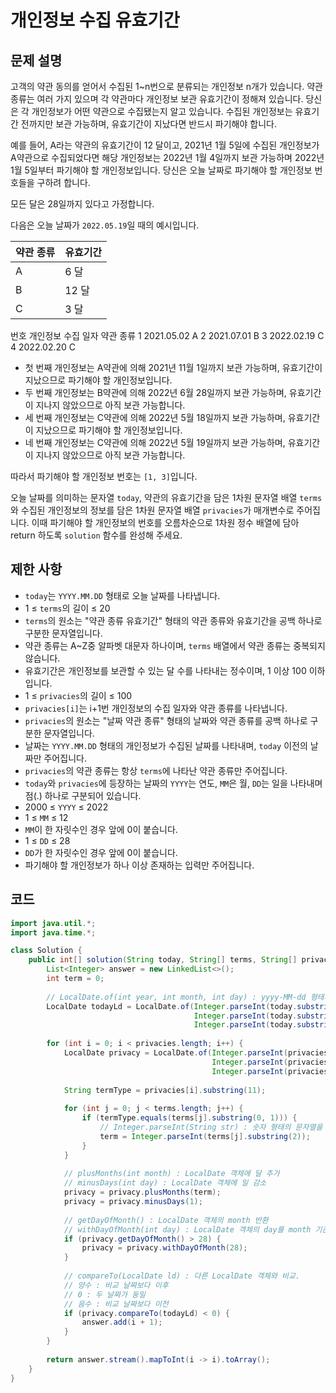 # 개인정보 수집 유효기간

## 문제 설명
고객의 약관 동의를 얻어서 수집된 1~n번으로 분류되는 개인정보 n개가 있습니다. 약관 종류는 여러 가지 있으며 각 약관마다 개인정보 보관 유효기간이 정해져 있습니다. 당신은 각 개인정보가 어떤 약관으로 수집됐는지 알고 있습니다. 수집된 개인정보는 유효기간 전까지만 보관 가능하며, 유효기간이 지났다면 반드시 파기해야 합니다.

예를 들어, A라는 약관의 유효기간이 12 달이고, 2021년 1월 5일에 수집된 개인정보가 A약관으로 수집되었다면 해당 개인정보는 2022년 1월 4일까지 보관 가능하며 2022년 1월 5일부터 파기해야 할 개인정보입니다.
당신은 오늘 날짜로 파기해야 할 개인정보 번호들을 구하려 합니다.

모든 달은 28일까지 있다고 가정합니다.

다음은 오늘 날짜가 `2022.05.19`일 때의 예시입니다.

|약관 종류|	유효기간|
|-|-|
|A|6 달|
|B|	12 달|
|C|	3 달|
번호	개인정보 수집 일자	약관 종류
1	2021.05.02	A
2	2021.07.01	B
3	2022.02.19	C
4	2022.02.20	C
- 첫 번째 개인정보는 A약관에 의해 2021년 11월 1일까지 보관 가능하며, 유효기간이 지났으므로 파기해야 할 개인정보입니다.
- 두 번째 개인정보는 B약관에 의해 2022년 6월 28일까지 보관 가능하며, 유효기간이 지나지 않았으므로 아직 보관 가능합니다.
- 세 번째 개인정보는 C약관에 의해 2022년 5월 18일까지 보관 가능하며, 유효기간이 지났으므로 파기해야 할 개인정보입니다.
- 네 번째 개인정보는 C약관에 의해 2022년 5월 19일까지 보관 가능하며, 유효기간이 지나지 않았으므로 아직 보관 가능합니다.

따라서 파기해야 할 개인정보 번호는 `[1, 3]`입니다.

오늘 날짜를 의미하는 문자열 `today`, 약관의 유효기간을 담은 1차원 문자열 배열 `terms`와 수집된 개인정보의 정보를 담은 1차원 문자열 배열 `privacies`가 매개변수로 주어집니다. 이때 파기해야 할 개인정보의 번호를 오름차순으로 1차원 정수 배열에 담아 return 하도록 `solution` 함수를 완성해 주세요.

## 제한 사항
- `today`는 `YYYY.MM.DD` 형태로 오늘 날짜를 나타냅니다.
- 1 ≤ `terms`의 길이 ≤ 20
- `terms`의 원소는 "약관 종류 유효기간" 형태의 약관 종류와 유효기간을 공백 하나로 구분한 문자열입니다.
- 약관 종류는 A~Z중 알파벳 대문자 하나이며, `terms` 배열에서 약관 종류는 중복되지 않습니다.
- 유효기간은 개인정보를 보관할 수 있는 달 수를 나타내는 정수이며, 1 이상 100 이하입니다.
- 1 ≤ `privacies`의 길이 ≤ 100
- `privacies[i]`는 i+1번 개인정보의 수집 일자와 약관 종류를 나타냅니다.
- `privacies`의 원소는 "날짜 약관 종류" 형태의 날짜와 약관 종류를 공백 하나로 구분한 문자열입니다.
- 날짜는 `YYYY.MM.DD` 형태의 개인정보가 수집된 날짜를 나타내며, `today` 이전의 날짜만 주어집니다.
- `privacies`의 약관 종류는 항상 `terms`에 나타난 약관 종류만 주어집니다.
- `today`와 `privacies`에 등장하는 날짜의 `YYYY`는 연도, `MM`은 월, `DD`는 일을 나타내며 점(.) 하나로 구분되어 있습니다.
- 2000 ≤ `YYYY` ≤ 2022
- 1 ≤ `MM` ≤ 12
- `MM`이 한 자릿수인 경우 앞에 0이 붙습니다.
- 1 ≤ `DD` ≤ 28
- `DD`가 한 자릿수인 경우 앞에 0이 붙습니다.
- 파기해야 할 개인정보가 하나 이상 존재하는 입력만 주어집니다.

## 코드
```java
import java.util.*;
import java.time.*;

class Solution {
    public int[] solution(String today, String[] terms, String[] privacies) {
        List<Integer> answer = new LinkedList<>();
        int term = 0;
        
        // LocalDate.of(int year, int month, int day) : yyyy-MM-dd 형태의 시간 LocalDate 객체 생성
        LocalDate todayLd = LocalDate.of(Integer.parseInt(today.substring(0, 4)),
                                         Integer.parseInt(today.substring(5, 7)), 
                                         Integer.parseInt(today.substring(8, 10)));
        
        for (int i = 0; i < privacies.length; i++) {
            LocalDate privacy = LocalDate.of(Integer.parseInt(privacies[i].substring(0, 4)),
                                             Integer.parseInt(privacies[i].substring(5, 7)),
                                             Integer.parseInt(privacies[i].substring(8, 10)));
            
            String termType = privacies[i].substring(11);
            
            for (int j = 0; j < terms.length; j++) {
                if (termType.equals(terms[j].substring(0, 1))) {
                    // Integer.parseInt(String str) : 숫자 형태의 문자열을 정수로 변환
                    term = Integer.parseInt(terms[j].substring(2));
                }
            }
            
            // plusMonths(int month) : LocalDate 객체에 달 추가
            // minusDays(int day) : LocalDate 객체에 일 감소
            privacy = privacy.plusMonths(term);
            privacy = privacy.minusDays(1);
            
            // getDayOfMonth() : LocalDate 객체의 month 반환
            // withDayOfMonth(int day) : LocalDate 객체의 day를 month 기준으로 변환
            if (privacy.getDayOfMonth() > 28) {
                privacy = privacy.withDayOfMonth(28);
            }
            
            // compareTo(LocalDate ld) : 다른 LocalDate 객체와 비교.
            // 양수 : 비교 날짜보다 이후
            // 0 : 두 날짜가 동일
            // 음수 : 비교 날짜보다 이전
            if (privacy.compareTo(todayLd) < 0) {
                answer.add(i + 1);
            }
        }
        
        return answer.stream().mapToInt(i -> i).toArray();
    }
}
```
